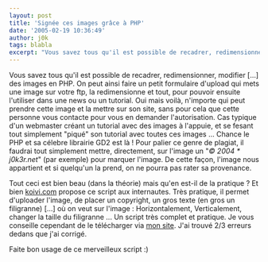 ```yaml
---
layout: post
title: 'Signée ces images grâce à PHP'
date: '2005-02-19 10:36:49'
author: j0k
tags: blabla
excerpt: "Vous savez tous qu'il est possible de recadrer, redimensionner, modifier [...] des images en PHP. On peut ainsi faire un petit formulaire d'upload qui mets une image sur votre ftp, la redimensionne et tout, pour pouvoir ensuite l'utiliser dans une news ou un tutorial.     \nOui mais voilà, n'importe qui peut prendre cette image et la mettre sur son site, sans pour      …"
---
```


Vous savez tous qu'il est possible de recadrer, redimensionner, modifier [...] des images en PHP. On peut ainsi faire un petit formulaire d'upload qui mets une image sur votre ftp, la redimensionne et tout, pour pouvoir ensuite l'utiliser dans une news ou un tutorial.
Oui mais voilà, n'importe qui peut prendre cette image et la mettre sur son site, sans pour cela que cette personne vous contacte pour vous en demander l'autorisation. Cas typique d'un webmaster créant un tutorial avec des images à l'appuie, et se fesant tout simplement "piqué" son tutorial avec toutes ces images ...      Chance le PHP et sa célebre librairie GD2 est là !   Pour palier ce genre de plagiat, il faudrai tout simplement mettre, directement, sur l'image un "*© 2004 * j0k3r.net*" (par exemple) pour marquer l'image.   De cette façon, l'image nous appartient et si quelqu'un la prend, on ne pourra pas rater sa provenance.

Tout ceci est bien beau (dans la théorie) mais qu'en est-il de la pratique ?   Et bien [koivi.com](http://www.koivi.com/php-gd-image-watermark/) propose ce script aux internautes. Très pratique, il permet d'uploader l'image, de placer un copyright, un gros texte (en gros un filigranne) [...] où on veut sur l'image : Horizontalement, Verticalement, changer la taille du filigranne ...   Un script très complet et pratique.   Je vous conseille cependant de le télécharger via [mon site](http://www.j0k3r.net/dl/php-gd-image-watermark.rar). J'ai trouvé 2/3 erreurs dedans que j'ai corrigé.

Faite bon usage de ce merveilleux script :)
